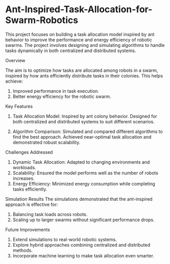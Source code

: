 # Ant-Inspired-Task-Allocation-for-Swarm-Robotics

This project focuses on building a task allocation model inspired by ant behavior to improve the performance and energy efficiency of robotic swarms. The project involves designing and simulating algorithms to handle tasks dynamically in both centralized and distributed systems.

Overview

The aim is to optimize how tasks are allocated among robots in a swarm, inspired by how ants efficiently distribute tasks in their colonies. This helps achieve:

1. Improved performance in task execution.
2. Better energy efficiency for the robotic swarm.

Key Features
1. Task Allocation Model:
   Inspired by ant colony behavior.
   Designed for both centralized and distributed systems to suit different scenarios.

2. Algorithm Comparison:
   Simulated and compared different algorithms to find the best approach.
   Achieved near-optimal task allocation and demonstrated robust scalability.
   
Challenges Addressed 
 1. Dynamic Task Allocation: Adapted to changing environments and workloads.
 2. Scalability: Ensured the model performs well as the number of robots increases.
 3. Energy Efficiency: Minimized energy consumption while completing tasks efficiently.

Simulation Results
The simulations demonstrated that the ant-inspired approach is effective for:
1. Balancing task loads across robots.
2. Scaling up to larger swarms without significant performance drops.

Future Improvements
1. Extend simulations to real-world robotic systems.
2. Explore hybrid approaches combining centralized and distributed methods.
3. Incorporate machine learning to make task allocation even smarter.

